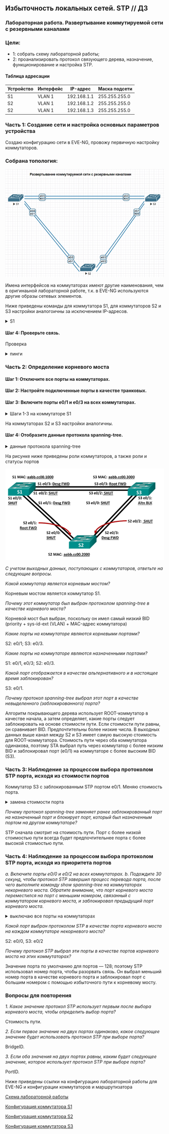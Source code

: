 ## Избыточность локальных сетей. STP // ДЗ

### Лабораторная работа. Развертывание коммутируемой сети с резервными каналами

### Цели:
- 1: собрать схему лабораторной работы;
- 2: проанализировать протокол связующего дерева, назначение, функционирование и настройка STP.

#### Таблица адресации
Устройство|Интерфейс|IP-адрес|Маска подсети
---|---|---|---
S1|VLAN 1|192.168.1.1|255.255.255.0
S2|VLAN 1|192.168.1.2|255.255.255.0
S2|VLAN 1|192.168.1.3|255.255.255.0



### Часть 1:	Создание сети и настройка основных параметров устройства

Создаю конфигурацию сети в EVE-NG, провожу первичную настройку коммутаторов.


### Собрана топология:
![img_1.jpg](Topology1.jpg)

Имена интерфейсов на коммутаторах имеют другие наименования, чем в оригинаьной лабораторной работе, т.к. в EVE-NG используются другие образы сетевых элементов.

Ниже приведены команды для коммутатора S1, для коммутаторов S2 и S3 настройки аналогоичны за исключением IP-адресов.

<details>
<summary> S1 </summary>
 
 ``` 

Switch>en
Switch#conf t
Enter configuration commands, one per line.  End with CNTL/Z.
Switch(config)#hostname S1
S1(config)#no ip domain-lookup
S1(config)#enable secret class
S1(config)#line console 0
S1(config-line)#password cisco
S1(config-line)#login
S1(config-line)#line vty 0 4
S1(config-line)#password cisco
S1(config-line)#login
S1(config-line)#service password-encryption
S1(config)#banner motd $ NE VLEZAY -- UB'YOT!!! $
S1(config)#interface vlan 1

S1(config-if)#ip address 192.168.1.1 255.255.255.0
S1(config-if)#no shutdown
S1(config-if)#exit
S1#copy ru sta
Destination filename [startup-config]?
Building configuration...
Compressed configuration from 928 bytes to 680 bytes[OK]
S1#
 
 ```
</details>

#### Шаг 4:	Проверьте связь.

Проверка
<details>
<summary> пинги </summary>
 
 ``` 

S1#ping 192.168.1.2
Type escape sequence to abort.
Sending 5, 100-byte ICMP Echos to 192.168.1.2, timeout is 2 seconds:
.!!!!
Success rate is 80 percent (4/5), round-trip min/avg/max = 1/1/1 ms

S1#ping 192.168.1.3
Type escape sequence to abort.
Sending 5, 100-byte ICMP Echos to 192.168.1.3, timeout is 2 seconds:
!!!!!
Success rate is 100 percent (5/5), round-trip min/avg/max = 1/2/6 ms

S2#ping 192.168.1.3
Type escape sequence to abort.
Sending 5, 100-byte ICMP Echos to 192.168.1.3, timeout is 2 seconds:
!!!!!
Success rate is 100 percent (5/5), round-trip min/avg/max = 1/1/2 ms
 
 ```
</details>


### Часть 2:	Определение корневого моста

#### Шаг 1:	Отключите все порты на коммутаторах.
#### Шаг 2:	Настройте подключенные порты в качестве транковых.
#### Шаг 3:	Включите порты e0/1 и e0/3 на всех коммутаторах.

<details>
<summary> Шаги 1-3 на коммутаторе S1 </summary>
 
 ``` 

S1(config)#interface range e0/0-3
S1(config-if-range)#shutdown
S1(config-if-range)#
Mar 15 15:15:57.447: %LINK-5-CHANGED: Interface Ethernet0/0, changed state to administratively down
Mar 15 15:15:57.452: %LINK-5-CHANGED: Interface Ethernet0/1, changed state to administratively down
Mar 15 15:15:57.452: %LINK-5-CHANGED: Interface Ethernet0/2, changed state to administratively down
Mar 15 15:15:57.457: %LINK-5-CHANGED: Interface Ethernet0/3, changed state to administratively down
Mar 15 15:15:58.449: %LINEPROTO-5-UPDOWN: Line protocol on Interface Ethernet0/0, changed state to down
Mar 15 15:15:58.457: %LINEPROTO-5-UPDOWN: Line protocol on Interface Ethernet0/1, changed state to down
Mar 15 15:15:58.457: %LINEPROTO-5-UPDOWN: Line protocol on Interface Ethernet0/2, changed state to down
Mar 15 15:15:58.457: %LINEPROTO-5-UPDOWN: Line protocol on Interface Ethernet0/3, changed state to down
S1(config-if-range)#end
S1#

S1(config)#interface range e0/0-3
S1(config-if-range)#switchport trunk encapsulation dot1q
S1(config-if-range)#switchport mode trunk
S1(config-if-range)#end

S1(config)#interface range e0/0, e0/2
S1(config-if-range)#no shutdown
S1(config-if-range)#end

 
 ```
</details>

На коммутаторах S2 и S3 настройки аналогичны.



#### Шаг 4:	Отобразите данные протокола spanning-tree.


<details>
<summary> данные протокола spanning-tree </summary>
 
 ``` 

S1#sh spa

VLAN0001
  Spanning tree enabled protocol ieee
  Root ID    Priority    32769
             Address     aabb.cc00.1000
             This bridge is the root
             Hello Time   2 sec  Max Age 20 sec  Forward Delay 15 sec

  Bridge ID  Priority    32769  (priority 32768 sys-id-ext 1)
             Address     aabb.cc00.1000
             Hello Time   2 sec  Max Age 20 sec  Forward Delay 15 sec
             Aging Time  15  sec

Interface           Role Sts Cost      Prio.Nbr Type
------------------- ---- --- --------- -------- --------------------------------
Et0/1               Desg FWD 100       128.2    Shr
Et0/3               Desg FWD 100       128.4    Shr


S2#sh spa

VLAN0001
  Spanning tree enabled protocol ieee
  Root ID    Priority    32769
             Address     aabb.cc00.1000
             Cost        100
             Port        2 (Ethernet0/1)
             Hello Time   2 sec  Max Age 20 sec  Forward Delay 15 sec

  Bridge ID  Priority    32769  (priority 32768 sys-id-ext 1)
             Address     aabb.cc00.2000
             Hello Time   2 sec  Max Age 20 sec  Forward Delay 15 sec
             Aging Time  15  sec

Interface           Role Sts Cost      Prio.Nbr Type
------------------- ---- --- --------- -------- --------------------------------
Et0/1               Root FWD 100       128.2    Shr
Et0/3               Desg FWD 100       128.4    Shr


S3#sh spa

VLAN0001
  Spanning tree enabled protocol ieee
  Root ID    Priority    32769
             Address     aabb.cc00.1000
             Cost        100
             Port        4 (Ethernet0/3)
             Hello Time   2 sec  Max Age 20 sec  Forward Delay 15 sec

  Bridge ID  Priority    32769  (priority 32768 sys-id-ext 1)
             Address     aabb.cc00.3000
             Hello Time   2 sec  Max Age 20 sec  Forward Delay 15 sec
             Aging Time  300 sec

Interface           Role Sts Cost      Prio.Nbr Type
------------------- ---- --- --------- -------- --------------------------------
Et0/1               Altn BLK 100       128.2    Shr
Et0/3               Root FWD 100       128.4    Shr

 ```
</details>

На рисунке ниже приведены роли коммутаторов, а также роли и статусы портов

![img_2.jpg](Topology2.jpg)


_С учетом выходных данных, поступающих с коммутаторов, ответьте на следующие вопросы._

_Какой коммутатор является корневым мостом?_


Корневым мостом является коммутатор S1.

_Почему этот коммутатор был выбран протоколом spanning-tree в качестве корневого моста?_

Корневой мост был выбран, поскольку он имел самый низкий BID (priority + sys-id-ext (VLAN) + MAC-адрес коммутатора)

_Какие порты на коммутаторе являются корневыми портами?_

S2: e0/1; S3: e0/3.

_Какие порты на коммутаторе являются назначенными портами?_

S1: e0/1, e0/3; S2: e0/3.

_Какой порт отображается в качестве альтернативного и в настоящее время заблокирован?_

S3: e0/1.

_Почему протокол spanning-tree выбрал этот порт в качестве невыделенного (заблокированного) порта?_

Алгоритм покрывающего дерева использует ROOT-коммутатор в качестве начала, а затем определяет,
какие порты следует заблокировать на основе стоимости пути. Если стоимости пути равны, он сравнивает BID.
Предпочтительны более низкие числа. В выходных данных выше канал между S2 и S3 имеет самую высокую стоимость
для ROOT-коммутатора. Стоимость пути через оба коммутатора одинакова, поэтому STA выбрал путь через коммутатор
с более низким BID и заблокировал порт (e0/1) на коммутаторе с более высоким BID (S3).

### Часть 3: Наблюдение за процессом выбора протоколом STP порта, исходя из стоимости портов

Коммутатор S3 с заблокированным STP портом e0/1.
Меняю стоимость порта.
<details>
<summary> замена стоимости порта </summary>
 
 ``` 

S3(config)#
S3(config)#interface e0/3
S3(config-if)#spanning-tree cost 18
S3(config-if)#
S3(config-if)#ex
S3(config)#exi
S3(config)#exit
S3#
Mar 15 21:36:08.684: %SYS-5-CONFIG_I: Configured from console by console
S3#sh spa

VLAN0001
  Spanning tree enabled protocol ieee
  Root ID    Priority    32769
             Address     aabb.cc00.1000
             Cost        18
             Port        4 (Ethernet0/3)
             Hello Time   2 sec  Max Age 20 sec  Forward Delay 15 sec

  Bridge ID  Priority    32769  (priority 32768 sys-id-ext 1)
             Address     aabb.cc00.3000
             Hello Time   2 sec  Max Age 20 sec  Forward Delay 15 sec
             Aging Time  15  sec

Interface           Role Sts Cost      Prio.Nbr Type
------------------- ---- --- --------- -------- --------------------------------
Et0/1               Desg FWD 100       128.2    Shr
Et0/3               Root FWD 18        128.4    Shr


S2#sh spa

VLAN0001
  Spanning tree enabled protocol ieee
  Root ID    Priority    32769
             Address     aabb.cc00.1000
             Cost        100
             Port        2 (Ethernet0/1)
             Hello Time   2 sec  Max Age 20 sec  Forward Delay 15 sec

  Bridge ID  Priority    32769  (priority 32768 sys-id-ext 1)
             Address     aabb.cc00.2000
             Hello Time   2 sec  Max Age 20 sec  Forward Delay 15 sec
             Aging Time  300 sec

Interface           Role Sts Cost      Prio.Nbr Type
------------------- ---- --- --------- -------- --------------------------------
Et0/1               Root FWD 100       128.2    Shr
Et0/3               Altn BLK 100       128.4    Shr

 ```
</details>


_Почему протокол spanning-tree заменяет ранее заблокированный порт на назначенный порт и блокирует порт, который был назначенным портом на другом коммутаторе?_

STP сначала смотрит на стоимость пути. Порт с более низкой стоимостью пути всегда будет предпочтительнее порта с более высокой стоимостью пути.

### Часть 4: Наблюдение за процессом выбора протоколом STP порта, исходя из приоритета портов

_a.	Включите порты e0/0 и e0/2 на всех коммутаторах._
_b.	Подождите 30 секунд, чтобы протокол STP завершил процесс перевода порта, после чего выполните команду show spanning-tree на коммутаторах некорневого моста. Обратите внимание, что порт корневого моста переместился на порт с меньшим номером, связанный с коммутатором корневого моста, и заблокировал предыдущий порт корневого моста._



<details>
<summary> выключаю все порты на коммутаторах </summary>
 
 ``` 

S1(config)#
S1(config)#int range e0/0, e0/2
S1(config-if-range)#no shutdown
S1(config-if-range)#end
S1#
Mar 15 16:54:17.687: %SYS-5-CONFIG_I: Configured from console by console
S1#
Mar 15 16:54:19.692: %LINK-3-UPDOWN: Interface Ethernet0/0, changed state to up
Mar 15 16:54:19.692: %LINK-3-UPDOWN: Interface Ethernet0/2, changed state to up
S1#
Mar 15 16:54:21.706: %LINEPROTO-5-UPDOWN: Line protocol on Interface Ethernet0/0, changed state to up
Mar 15 16:54:21.706: %LINEPROTO-5-UPDOWN: Line protocol on Interface Ethernet0/2, changed state to up


S1#sh spa

VLAN0001
  Spanning tree enabled protocol ieee
  Root ID    Priority    32769
             Address     aabb.cc00.1000
             This bridge is the root
             Hello Time   2 sec  Max Age 20 sec  Forward Delay 15 sec

  Bridge ID  Priority    32769  (priority 32768 sys-id-ext 1)
             Address     aabb.cc00.1000
             Hello Time   2 sec  Max Age 20 sec  Forward Delay 15 sec
             Aging Time  15  sec

Interface           Role Sts Cost      Prio.Nbr Type
------------------- ---- --- --------- -------- --------------------------------
Et0/0               Desg FWD 100       128.1    Shr
Et0/1               Desg FWD 100       128.2    Shr
Et0/2               Desg FWD 100       128.3    Shr
Et0/3               Desg FWD 100       128.4    Shr


S2#sh spa

VLAN0001
  Spanning tree enabled protocol ieee
  Root ID    Priority    32769
             Address     aabb.cc00.1000
             Cost        100
             Port        1 (Ethernet0/0)
             Hello Time   2 sec  Max Age 20 sec  Forward Delay 15 sec

  Bridge ID  Priority    32769  (priority 32768 sys-id-ext 1)
             Address     aabb.cc00.2000
             Hello Time   2 sec  Max Age 20 sec  Forward Delay 15 sec
             Aging Time  300 sec

Interface           Role Sts Cost      Prio.Nbr Type
------------------- ---- --- --------- -------- --------------------------------
Et0/0               Root FWD 100       128.1    Shr
Et0/1               Altn BLK 100       128.2    Shr
Et0/2               Desg FWD 100       128.3    Shr
Et0/3               Desg FWD 100       128.4    Shr


S3#sh spa

VLAN0001
  Spanning tree enabled protocol ieee
  Root ID    Priority    32769
             Address     aabb.cc00.1000
             Cost        100
             Port        3 (Ethernet0/2)
             Hello Time   2 sec  Max Age 20 sec  Forward Delay 15 sec

  Bridge ID  Priority    32769  (priority 32768 sys-id-ext 1)
             Address     aabb.cc00.3000
             Hello Time   2 sec  Max Age 20 sec  Forward Delay 15 sec
             Aging Time  300 sec

Interface           Role Sts Cost      Prio.Nbr Type
------------------- ---- --- --------- -------- --------------------------------
Et0/0               Altn BLK 100       128.1    Shr
Et0/1               Altn BLK 100       128.2    Shr
Et0/2               Root FWD 100       128.3    Shr
Et0/3               Altn BLK 100       128.4    Shr

 ```
</details>



_Какой порт выбран протоколом STP в качестве порта корневого моста на каждом коммутаторе некорневого моста?_

S2: e0/0, S3: e0/2

_Почему протокол STP выбрал эти порты в качестве портов корневого моста на этих коммутаторах?_


Значение порта по умолчанию для портов — 128; поэтому STP использовал номер порта, чтобы разорвать связь. Он выбрал меньший номер порта в качестве корневого порта и заблокировал порт с большим номером с помощью избыточного пути к корневому мосту.

### Вопросы для повторения

_1.	Какое значение протокол STP использует первым после выбора корневого моста, чтобы определить выбор порта?_

Стоимость пути.

_2.	Если первое значение на двух портах одинаково, какое следующее значение будет использовать протокол STP при выборе порта?_

BridgeID.

_3.	Если оба значения на двух портах равны, каким будет следующее значение, которое использует протокол STP при выборе порта?_

PortID.

Ниже приведены ссылки на конфигурацию лабораторной работы для EVE-NG и конфигурации коммутаторов и маршрутизатора

[Схема лабораторной работы](https://github.com/evgzol/OTUS-Network-Engineer/blob/main/lab02/02%20Lab%20STP.unl)

[Конфигурация коммутатора S1](https://github.com/evgzol/OTUS-Network-Engineer/blob/main/lab02/S1.cfg)

[Конфигурация коммутатора S2](https://github.com/evgzol/OTUS-Network-Engineer/blob/main/lab02/S2.cfg)

[Конфигурация коммутатора S3](https://github.com/evgzol/OTUS-Network-Engineer/blob/main/lab02/S3.cfg)
